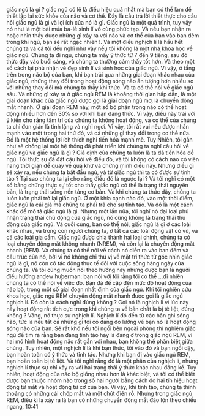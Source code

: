 giấc ngủ là gì ?
giấc ngủ có lẽ là điều hiệu quả nhất mà bạn có thể làm để thiết lập lại sức khỏe của não và cơ thể. Đây là câu trả lời thiết thực cho câu hỏi giấc ngủ là gì và lợi ích của nó là gì. Giấc ngủ là một quá trình, tuy vậy nó như là một bài múa ba-lê sinh lí vô cùng phức tạp. Và nếu bạn nhận ra hoặc nhìn thấy được những gì xảy ra với não và cơ thể của bạn vào ban đêm trong khi ngủ, bạn sẽ rất ngạc nhiên !. Và một điều nghịch lí là hầu hết chúng ta và cả tôi đều nghĩ như vậy nếu tôi không là một nhà khoa học về giấc ngủ. Chúng ta đi ngủ, chúng ta mấy ý thức từ 7 đến 9 tiếng, sau đó thức dậy vào buổi sáng, và chúng ta thường cảm thấy tốt hơn. Và theo một số cách lại phủ nhận vẻ đẹp sinh lí và sinh học của giấc ngủ. Vì vậy, ở tầng trên trong não bộ của bạn, khi bạn trải qua những giai đoạn khác nhau của giấc ngủ, những thay đổi trong hoạt động sóng não ấn tượng hơn nhiều so với những thay đổi mà chúng ta thấy khi thức. Và ta có thể nói về giấc ngủ sâu. Và những gì xảy ra ở giấc ngủ REM là khoảng thời gian hấp dẫn, là một giai đoạn khác của giấc ngủ được gọi là giai đoạn ngủ mơ, là chuyển động mắt nhanh. Ở giai đoạn REM này, một số bộ phận trong não có thể hoạt động nhiều hơn đến 30% so với khi bạn đang thức. Vì vậy, điều này trái với ý kiến cho rằng tâm trí của chúng ta không hoạt động, và cơ thể của chúng ta chỉ đơn giản là tĩnh lặng và nghỉ ngơi. Vì vậy, tôi rất vui nếu được nhấn mạnh vào một trong hai thứ đó, và cả những gì thay đổi trong cơ thể nữa. Đó là một hệ thống lợi ích thích nghi tiến hóa mạnh mẽ. Tuy Nhiên, tôi gần như sẽ chống lại một hệ thống đã phát triển khi chúng ta nghĩ câu hỏi về giấc ngủ và giấc ngủ là gì ? Giả định của chúng ta luôn là ta đã tiến hóa để ngủ. Tôi thực sự đã đặt câu hỏi về điều đó, và tôi không có cách nào có viên nang thời gian để quay về quá khứ và chứng minh điều này. Nhưng điều gì sẽ xảy ra, nếu chúng ta bắt đầu ngủ, và từ giấc ngủ thì ta có được sự tỉnh táo ? Tại sao chúng ta lại cho rằng điều đó là ngược lại ? Và tôi nghĩ có một số bằng chứng thực sự tốt cho thấy giấc ngủ có thể là trạng thái nguyên bản, là trạng thái sống nền tảng cơ bản. Và khi chúng ta thức dậy, chúng ta luôn luôn phải trở lại giấc ngủ. Ở một khía cạnh nào đó, vào một thời điểm, giấc ngủ là cái giá mà chúng ta phải trả cho sự tỉnh táo. Và đó là một cách khác để mô tả giấc ngủ là gì. Nhưng một lần nữa, tôi nghĩ nó đại loại phủ nhận trạng thái chủ động của giấc ngủ, nó cũng không là trạng thái thụ động của giấc ngủ. Và cuối cùng, bạn có thể nói, giấc ngủ là gì ở các loài khác nhau, và trong con người chúng ta, ở tất cả các loài động vật có vú, và cả các loài gia cầm. Giấc ngủ được chia thành hai loại chính, chúng ta có loại chuyển động mắt không nhanh (NREM), và còn lại là chuyển động mắt nhanh (REM). Và chúng ta có thể nói về cách nó diễn ra vào ban đêm và cấu trúc của nó, bởi vì nó không chỉ thú vị về mặt tri thức từ góc nhìn giấc ngủ là gì, nó còn có tác động thực tế đối với cuộc sống hàng ngày của chúng ta. Và tôi cũng muốn nói theo hướng này nhưng được bạn là người điều hướng
andew huberman: bạn nói với tôi rằng tôi có thể ...dĩ nhiên chúng ta có thể nói về việc đó. Bạn đã đề cập đến mức độ hoạt động của não bộ, trong một số giai đoạn nhất định của giấc ngủ. Khi tôi nghiên cứu khoa học, giấc ngủ REM chuyển động mắt nhanh được gọi là giấc ngủ nghịch lí. Đó còn là cách nghĩ đúng không ? Gọi nó là nghịch lí vì lúc này nãy hoạt động rất tích cực trong khi chúng ta về bản chất là bị tê liệt, đúng không ?
Vâng, nó thực sự nghịch lí. Nghịch lí đó đến từ các bản ghi sóng não, tức là nếu tất cả những gì tôi có đang đo lường về bạn nó là hoạt động sóng não của bạn. Sẽ rất khó nếu tôi ngồi bên ngoài phòng thí nghiệm giấc ngủ để tìm ra rằng bạn đang tỉnh táo hay là đang ở trong giấc ngủ REM, vì hai mô hình hoạt động não rất gần với nhau, bạn không thể phân biệt giữa chúng. Tuy nhiên, một nghịch lí là khi bạn thức, tôi vào đó và bạn ngồi dậy, bạn hoàn toàn có ý thức và tỉnh táo. Nhưng khi bạn đi vào giấc ngủ REM, bạn hoàn toàn bị tê liệt. Và tôi nghĩ rằng đó là một phần của nghịch lí, nhưng nghịch lí thực sự chỉ xảy ra với hai trạng thái ý thức khác nhau đáng kể. Tuy nhiên, hoạt động của não bộ giống nhau hơn là khác biệt, và tôi có thể biết được bạn thuộc nhóm nào trong số hai người bằng cách đo hai tín hiệu hoạt động từ mắt và hoạt động từ cơ của bạn. Vì vậy, khi tỉnh táo, chúng ta thỉnh thoảng có những cái chớp mắt và một chút điên rồ. Nhưng trong giấc ngủ REM, điều kì lạ xảy ra là bạn có những chuyển động mắt đảo lộn theo chiều ngang, 10:41

